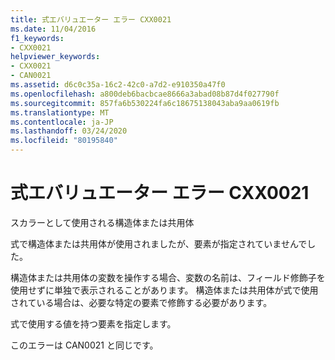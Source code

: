 ```yaml
---
title: 式エバリュエーター エラー CXX0021
ms.date: 11/04/2016
f1_keywords:
- CXX0021
helpviewer_keywords:
- CXX0021
- CAN0021
ms.assetid: d6c0c35a-16c2-42c0-a7d2-e910350a47f0
ms.openlocfilehash: a800deb6bacbcae8666a3abad08b87d4f027790f
ms.sourcegitcommit: 857fa6b530224fa6c18675138043aba9aa0619fb
ms.translationtype: MT
ms.contentlocale: ja-JP
ms.lasthandoff: 03/24/2020
ms.locfileid: "80195840"
---
```

# <a name="expression-evaluator-error-cxx0021"></a>式エバリュエーター エラー CXX0021

スカラーとして使用される構造体または共用体

式で構造体または共用体が使用されましたが、要素が指定されていませんでした。

構造体または共用体の変数を操作する場合、変数の名前は、フィールド修飾子を使用せずに単独で表示されることがあります。 構造体または共用体が式で使用されている場合は、必要な特定の要素で修飾する必要があります。

式で使用する値を持つ要素を指定します。

このエラーは CAN0021 と同じです。
